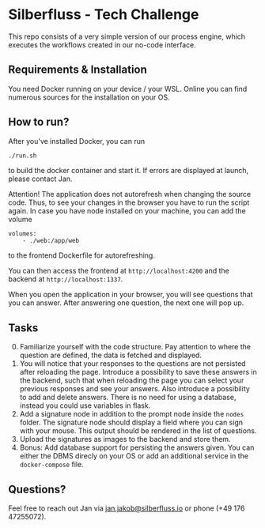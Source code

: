 # Silberfluss - Tech Challenge

This repo consists of a very simple version of our process engine, which executes the workflows created in our no-code interface. 

## Requirements & Installation

You need Docker running on your device / your WSL. Online you can find numerous sources for the installation on your OS.

## How to run?

After you've installed Docker, you can run

```bash
./run.sh
```

to build the docker container and start it. If errors are displayed at launch, please contact Jan.

Attention! The application does not autorefresh when changing the source code. Thus, to see your changes in the browser you have to run the script again. In case you have node installed on your machine, you can add the volume

```
volumes:
    - ./web:/app/web
```

to the frontend Dockerfile for autorefreshing.

You can then access the frontend at `http://localhost:4200` and the backend at `http://localhost:1337`. 

When you open the application in your browser, you will see questions that you can answer. After answering one question, the next one will pop up.

## Tasks

0. Familiarize yourself with the code structure. Pay attention to where the question are defined, the data is fetched and displayed.
1. You will notice that your responses to the questions are not persisted after reloading the page. Introduce a possibility to save these answers in the backend, such that when reloading the page you can select your previous responses and see your answers. Also introduce a possibility to add and delete answers. There is no need for using a database, instead you could use variables in flask.
2. Add a signature node in addition to the prompt node inside the `nodes` folder. The signature node should display a field where you can sign with your mouse. This output should be rendered in the list of questions.
3. Upload the signatures as images to the backend and store them.
4. Bonus: Add database support for persisting the answers given. You can either the DBMS direcly on your OS or add an additional service in the `docker-compose` file.

## Questions?

Feel free to reach out Jan via jan.jakob@silberfluss.io or phone (+49 176 47255072). 
